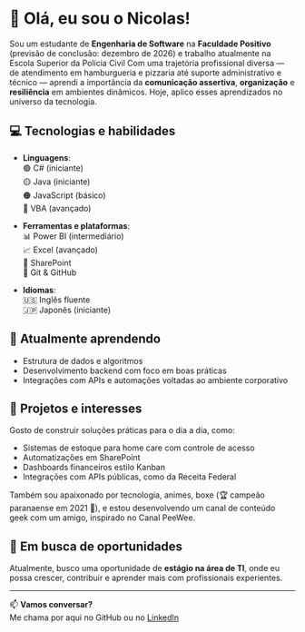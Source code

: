 # 👋 Olá, eu sou o Nicolas!

Sou um estudante de **Engenharia de Software** na **Faculdade Positivo** (previsão de conclusão: dezembro de 2026) e trabalho atualmente na Escola Superior da Polícia Civil
Com uma trajetória profissional diversa — de atendimento em hamburgueria e pizzaria até suporte administrativo e técnico — aprendi a importância da **comunicação assertiva**, **organização** e **resiliência** em ambientes dinâmicos. Hoje, aplico esses aprendizados no universo da tecnologia.

## 💻 Tecnologias e habilidades

- **Linguagens**:  
  🟢 C# (iniciante)  
  🟡 Java (iniciante)  
  🟠 JavaScript (básico)  
  🔵 VBA (avançado)

- **Ferramentas e plataformas**:  
  📊 Power BI (intermediário)  
  📈 Excel (avançado)  
  🧩 SharePoint  
  🧰 Git & GitHub  



- **Idiomas**:  
  🇺🇸 Inglês fluente  
  🇯🇵 Japonês (iniciante)

## 🌱 Atualmente aprendendo

- Estrutura de dados e algoritmos  
- Desenvolvimento backend com foco em boas práticas  
- Integrações com APIs e automações voltadas ao ambiente corporativo  

## 🧠 Projetos e interesses

Gosto de construir soluções práticas para o dia a dia, como:

- Sistemas de estoque para home care com controle de acesso
- Automatizações em SharePoint
- Dashboards financeiros estilo Kanban
- Integrações com APIs públicas, como da Receita Federal

Também sou apaixonado por tecnologia, animes, boxe (🏆 campeão paranaense em 2021 🥊), e estou desenvolvendo um canal de conteúdo geek com um amigo, inspirado no Canal PeeWee.

## 🚀 Em busca de oportunidades

Atualmente, busco uma oportunidade de **estágio na área de TI**, onde eu possa crescer, contribuir e aprender mais com profissionais experientes.

---

📫 **Vamos conversar?**  
Me chama por aqui no GitHub ou no [LinkedIn](https://www.linkedin.com/in/nicolas-teixeira-jeremias-a261b0275/)
